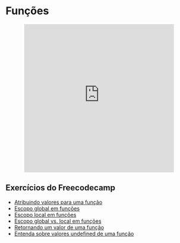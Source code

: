 # Funções
<center>
<iframe src="https://rodrigoprestesmachado.github.io/cpw2/slides/javascript2/index.html#/3" title="Introdução" width="80%" height="400" style="border:none;"></iframe>
</center>

## Exercícios do Freecodecamp

* [Atribuindo valores para uma função](https://www.freecodecamp.org/learn/javascript-algorithms-and-data-structures/basic-javascript/passing-values-to-functions-with-arguments)
* [Escopo global em funções](https://www.freecodecamp.org/learn/javascript-algorithms-and-data-structures/basic-javascript/global-scope-and-functions)
* [Escopo local em funções](https://www.freecodecamp.org/learn/javascript-algorithms-and-data-structures/basic-javascript/local-scope-and-functions)
* [Escopo global vs. local em funções](https://www.freecodecamp.org/learn/javascript-algorithms-and-data-structures/basic-javascript/global-vs--local-scope-in-functions)
* [Retornando um valor de uma função](https://www.freecodecamp.org/learn/javascript-algorithms-and-data-structures/basic-javascript/return-a-value-from-a-function-with-return)
* [Entenda sobre valores undefined de uma função](https://www.freecodecamp.org/learn/javascript-algorithms-and-data-structures/basic-javascript/understanding-undefined-value-returned-from-a-function)